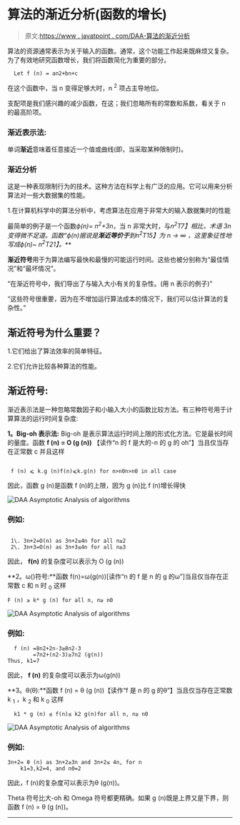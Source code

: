 # 算法的渐近分析(函数的增长)

> 原文:[https://www . javatpoint . com/DAA-算法的渐近分析](https://www.javatpoint.com/daa-asymptotic-analysis-of-algorithms)

算法的资源通常表示为关于输入的函数。通常，这个功能工作起来既麻烦又复杂。为了有效地研究函数增长，我们将函数简化为重要的部分。

```
  Let f (n) = an2+bn+c

```

在这个函数中，当 n 变得足够大时，n <sup>2</sup> 项占主导地位。

支配项是我们感兴趣的减少函数，在这；我们忽略所有的常数和系数，看关于 n 的最高阶项。

### 渐近表示法:

单词**渐近**意味着任意接近一个值或曲线(即，当采取某种限制时)。

### 渐近分析

这是一种表现限制行为的技术。这种方法在科学上有广泛的应用。它可以用来分析算法对一些大数据集的性能。

1.在计算机科学中的算法分析中，考虑算法在应用于非常大的输入数据集时的性能

最简单的例子是一个函数*ф(n)= n<sup>2</sup>+3n*，当 n 非常大时，与*n<sup>2</sup>T7】相比，术语 3n 变得微不足道。函数“*ф(n)*据说是**渐近等价于**到*n<sup>2</sup>T15】为 *n → ∞* ，这里象征性地写成*ф(n)~ n<sup>2</sup>T21】。***

**渐近符号**用于为算法编写最快和最慢的可能运行时间。这些也被分别称为“最佳情况”和“最坏情况”。

“在渐近符号中，我们导出了与输入大小有关的复杂性。(用 n 表示的例子)”

“这些符号很重要，因为在不增加运行算法成本的情况下，我们可以估计算法的复杂性。”

## 渐近符号为什么重要？

1.它们给出了算法效率的简单特征。

2.它们允许比较各种算法的性能。

## 渐近符号:

渐近表示法是一种忽略常数因子和小输入大小的函数比较方法。有三种符号用于计算算法的运行时间复杂度:

**1。Big-oh 表示法:** Big-oh 是表示算法运行时间上限的形式化方法。它是最长时间的量度。函数 **f (n) = O (g (n))** 【读作“n 的 f 是大的-n 的 g 的 oh”】当且仅当存在正常数 c 并且这样

```

 f (n) ⩽ k.g (n)f(n)⩽k.g(n) for n>n0n>n0 in all case 

```

因此，函数 g (n)是函数 f (n)的上限，因为 g (n)比 f (n)增长得快

![DAA Asymptotic Analysis of algorithms](../Images/a5b1dca6b3e9730920a92512ee249aa7.png)

### 例如:

```

 1\. 3n+2=O(n) as 3n+2≤4n for all n≥2
 2\. 3n+3=O(n) as 3n+3≤4n for all n≥3

```

因此， **f(n)** 的复杂度可以表示为 O (g (n))

**2。ω()符号:**函数 f(n)=ω(g(n))[读作“n 的 f 是 n 的 g 的ω”]当且仅当存在正常数 c 和 n 时 <sub>0</sub> 这样

```
F (n) ≥ k* g (n) for all n, n≥ n0

```

![DAA Asymptotic Analysis of algorithms](../Images/b1eb74804f6ce57c705836f02043d784.png)

### 例如:

```
  f (n) =8n2+2n-3≥8n2-3
        =7n2+(n2-3)≥7n2 (g(n))
Thus, k1=7

```

因此， **f (n)** 的复杂度可以表示为ω(g(n))

**3。θ(θ):**函数 f (n) = θ (g (n))【读作“f 是 n 的 g 的θ”】当且仅当存在正常数 k <sub>1</sub> ，k <sub>2</sub> 和 k <sub>0</sub> 这样

```
  k1 * g (n) ≤ f(n)≤ k2 g(n)for all n, n≥ n0

```

![DAA Asymptotic Analysis of algorithms](../Images/1ab8e5a39bb6769967b5e95250904238.png)

### 例如:

```
3n+2= θ (n) as 3n+2≥3n and 3n+2≤ 4n, for n
    k1=3,k2=4, and n0=2

```

因此，f (n)的复杂度可以表示为θ (g(n))。

Theta 符号比大-oh 和 Omega 符号都更精确。如果 g (n)既是上界又是下界，则函数 f (n) = θ (g (n))。

* * *